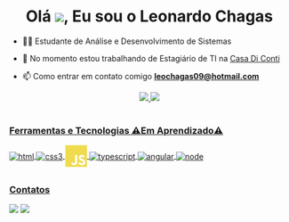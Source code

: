 <h1 align="center">Olá <img src="https://raw.githubusercontent.com/kaueMarques/kaueMarques/master/hi.gif" width="30px">, Eu sou o Leonardo Chagas</h1>

- 👨‍🎓 Estudante de Análise e Desenvolvimento de Sistemas 

- 🔭 No momento estou trabalhando de Estagiário de TI na [Casa Di Conti](https://www.casadiconti.com.br/)

- 📫 Como entrar em contato comigo **leochagas09@hotmail.com**

<div align="center">
 <a href="https://github.com/LeoChagas09">
 <img height="180em" src="https://github-readme-stats.vercel.app/api?username=joaootv&show_icons=true&theme=dracula&include_all_commits=true&count_private=true"/>
<img height="180em" src="https://github-readme-stats.vercel.app/api/top-langs/?username=joaootv&layout=compact&langs_count=7&theme=dracula"/>
</div>


 <div style="display: inline_block"><br>
   
  ### Ferramentas e Tecnologias ⚠️Em Aprendizado⚠️
   
  <img align = "center" src="https://cdn.jsdelivr.net/gh/devicons/devicon/icons/html5/html5-original.svg" alt="html" height="40" width="40"/> 
  <img align = "center" src="https://cdn.jsdelivr.net/gh/devicons/devicon/icons/css3/css3-original.svg" alt="css3" height="40" width="40"/>
   <img align = "center" src="https://raw.githubusercontent.com/devicons/devicon/master/icons/javascript/javascript-plain.svg" alt="javascript" height="40" width="40"/>
  <img align = "center" src="https://cdn.jsdelivr.net/gh/devicons/devicon/icons/typescript/typescript-original.svg" alt="typescript" height="40" width="40"/> 
  <img align = "center" src="https://cdn.jsdelivr.net/gh/devicons/devicon/icons/angularjs/angularjs-original.svg" alt="angular" height="40" width="40"/>
   <img align = "center" src="https://cdn.jsdelivr.net/gh/devicons/devicon/icons/nodejs/nodejs-original.svg" alt="node" height="40" width="40"/>


</div>  



##
  ### Contatos
 <div>
  
<a href="https://www.linkedin.com/in/leonardo-chagas-900b15205/" target="_blank"><img src="https://img.shields.io/badge/-LinkedIn-%230077B5?style=for-the-badge&logo=linkedin&logoColor=white" target="_blank"></a>
 <a href="https://api.whatsapp.com/send?phone=5518997824367&text=" target="blank"><img src="https://img.shields.io/badge/WhatsApp-25D366?style=for-the-badge&logo=whatsapp&logoColor=white" target="_blank"></a> 
</div>

